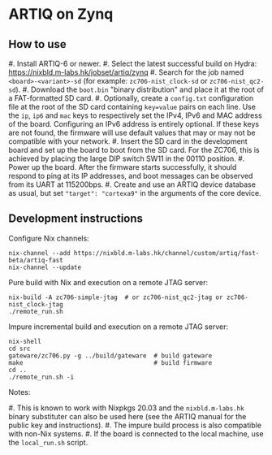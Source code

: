 ARTIQ on Zynq
=============

How to use
----------

#. Install ARTIQ-6 or newer.
#. Select the latest successful build on Hydra: https://nixbld.m-labs.hk/jobset/artiq/zynq
#. Search for the job named ``<board>-<variant>-sd`` (for example: ``zc706-nist_clock-sd`` or ``zc706-nist_qc2-sd``).
#. Download the ``boot.bin`` "binary distribution" and place it at the root of a FAT-formatted SD card.
#. Optionally, create a ``config.txt`` configuration file at the root of the SD card containing ``key=value`` pairs on each line. Use the ``ip``, ``ip6`` and ``mac`` keys to respectively set the IPv4, IPv6 and MAC address of the board. Configuring an IPv6 address is entirely optional. If these keys are not found, the firmware will use default values that may or may not be compatible with your network.
#. Insert the SD card in the development board and set up the board to boot from the SD card. For the ZC706, this is achieved by placing the large DIP switch SW11 in the 00110 position.
#. Power up the board. After the firmware starts successfully, it should respond to ping at its IP addresses, and boot messages can be observed from its UART at 115200bps.
#. Create and use an ARTIQ device database as usual, but set ``"target": "cortexa9"`` in the arguments of the core device.

Development instructions
------------------------

Configure Nix channels:

```shell
nix-channel --add https://nixbld.m-labs.hk/channel/custom/artiq/fast-beta/artiq-fast
nix-channel --update
```

Pure build with Nix and execution on a remote JTAG server:

```shell
nix-build -A zc706-simple-jtag  # or zc706-nist_qc2-jtag or zc706-nist_clock-jtag
./remote_run.sh
```

Impure incremental build and execution on a remote JTAG server:

```shell
nix-shell
cd src
gateware/zc706.py -g ../build/gateware  # build gateware
make                                    # build firmware
cd ..
./remote_run.sh -i
```

Notes:

#. This is known to work with Nixpkgs 20.03 and the ``nixbld.m-labs.hk`` binary substituter can also be used here (see the ARTIQ manual for the public key and instructions).
#. The impure build process is also compatible with non-Nix systems.
#. If the board is connected to the local machine, use the ``local_run.sh`` script.
